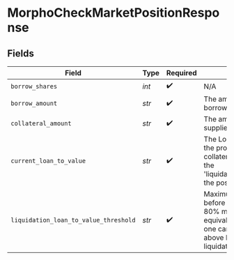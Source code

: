 # MorphoCheckMarketPositionResponse


## Fields

| Field                                                                                                                                                                                                                     | Type                                                                                                                                                                                                                      | Required                                                                                                                                                                                                                  | Description                                                                                                                                                                                                               |
| ------------------------------------------------------------------------------------------------------------------------------------------------------------------------------------------------------------------------- | ------------------------------------------------------------------------------------------------------------------------------------------------------------------------------------------------------------------------- | ------------------------------------------------------------------------------------------------------------------------------------------------------------------------------------------------------------------------- | ------------------------------------------------------------------------------------------------------------------------------------------------------------------------------------------------------------------------- |
| `borrow_shares`                                                                                                                                                                                                           | *int*                                                                                                                                                                                                                     | :heavy_check_mark:                                                                                                                                                                                                        | N/A                                                                                                                                                                                                                       |
| `borrow_amount`                                                                                                                                                                                                           | *str*                                                                                                                                                                                                                     | :heavy_check_mark:                                                                                                                                                                                                        | The amount of the loan token borrowed.                                                                                                                                                                                    |
| `collateral_amount`                                                                                                                                                                                                       | *str*                                                                                                                                                                                                                     | :heavy_check_mark:                                                                                                                                                                                                        | The amount of the collateral token supplied.                                                                                                                                                                              |
| `current_loan_to_value`                                                                                                                                                                                                   | *str*                                                                                                                                                                                                                     | :heavy_check_mark:                                                                                                                                                                                                        | The Loan-To-Value ratio measures the proportion of debt relative to collateral value. If this ratio exceeds the 'liquidation_loan_to_value_threshold', the position is liquidatable.                                      |
| `liquidation_loan_to_value_threshold`                                                                                                                                                                                     | *str*                                                                                                                                                                                                                     | :heavy_check_mark:                                                                                                                                                                                                        | Maximum borrowing percentage before liquidation risk. E.g: LLTV of 80% means for a collateral value equivalent of $100, the maximum one can borrow in value is $80. If above like $80.0001, the position is liquidatable. |